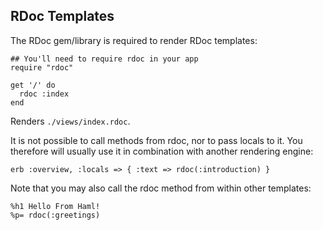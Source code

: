 RDoc Templates
--------------

The RDoc gem/library is required to render RDoc templates:

    ## You'll need to require rdoc in your app
    require "rdoc"

    get '/' do
      rdoc :index
    end

Renders `./views/index.rdoc`.

It is not possible to call methods from rdoc, nor to pass locals to it. You
therefore will usually use it in combination with another rendering engine:

    erb :overview, :locals => { :text => rdoc(:introduction) }

Note that you may also call the rdoc method from within other templates:

    %h1 Hello From Haml!
    %p= rdoc(:greetings)


